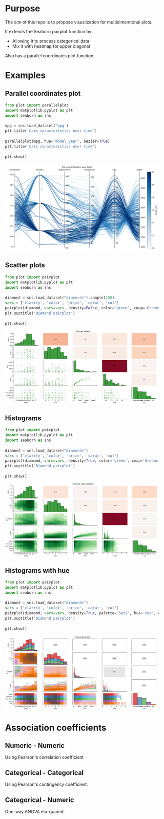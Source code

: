 # Purpose
The aim of this repo is to propose visualization for multidimentional plots.

It extends the Seaborn pairplot function by:
- Allowing it to process categorical data
- Mix it with heatmap for upper diagonal

Also has a parallel coordinates plot function.

# Examples

## Parallel coordinates plot
```Python
from plot import parallelplot
import matplotlib.pyplot as plt
import seaborn as sns

mpg = sns.load_dataset('mpg')
plt.title('Cars caracteristics over time')

parallelplot(mpg, hue='model_year', bezier=True)
plt.title('Cars caracteristics over time')

plt.show()
```
![alt text](https://github.com/IlyesBB/custom_plot/blob/master/screenshots/parallelplot.png?raw=true)

## Scatter plots
```Python
from plot import pairplot
import matplotlib.pyplot as plt
import seaborn as sns

diamond = sns.load_dataset("diamonds").sample(200)
vars = ['clarity', 'color', 'price', 'carat', 'cut']
pairplot(diamond, vars=vars, density=False, color='green', cmap='Greens')
plt.suptitle('Diamond pairplot')

plt.show()
```
![alt text](https://github.com/IlyesBB/custom_plot/blob/master/screenshots/density_false.png?raw=true)

## Histograms
```Python
from plot import pairplot
import matplotlib.pyplot as plt
import seaborn as sns

diamond = sns.load_dataset("diamonds")
vars = ['clarity', 'color', 'price', 'carat', 'cut']
pairplot(diamond, vars=vars, density=True, color='green', cmap='Greens')
plt.suptitle('Diamond pairplot')

plt.show()
```
![alt text](https://github.com/IlyesBB/custom_plot/blob/master/screenshots/density_true.png?raw=true)

## Histograms with hue
```Python
from plot import pairplot
import matplotlib.pyplot as plt
import seaborn as sns

diamond = sns.load_dataset("diamonds")
vars = ['clarity', 'color', 'price', 'carat', 'cut']
pairplot(diamond, vars=vars, density=True, palette='Set1', hue='cut', color='gray')
plt.suptitle('Diamond pairplot')

plt.show()
```
![alt text](https://github.com/IlyesBB/custom_plot/blob/master/screenshots/density_true_hue.png?raw=true)


# Association coefficients
## Numeric - Numeric
Using Pearson's correlation coefficient

## Categorical - Categorical
Using Pearson's contingency coefficient.

## Categorical - Numeric
One-way ANOVA eta-quared.
